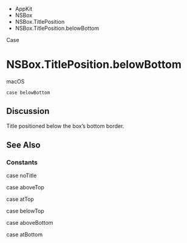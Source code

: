

- AppKit
- NSBox
- NSBox.TitlePosition
-  NSBox.TitlePosition.belowBottom 

Case

# NSBox.TitlePosition.belowBottom

macOS

``` source
case belowBottom
```

## Discussion

Title positioned below the box’s bottom border.

## See Also

### Constants

case noTitle

case aboveTop

case atTop

case belowTop

case aboveBottom

case atBottom

